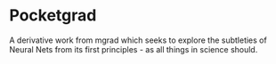 # Pocketgrad
A derivative work from mgrad which seeks to explore the subtleties of Neural Nets from its first principles - as all things in science should.
